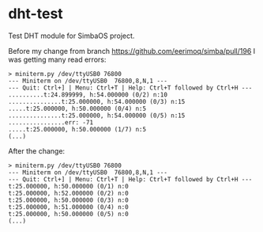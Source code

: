 # dht-test
Test DHT module for SimbaOS project.

Before my change from branch https://github.com/eerimoq/simba/pull/196 I was getting many read errors:
```
> miniterm.py /dev/ttyUSB0 76800
--- Miniterm on /dev/ttyUSB0  76800,8,N,1 ---
--- Quit: Ctrl+] | Menu: Ctrl+T | Help: Ctrl+T followed by Ctrl+H ---
..........t:24.899999, h:54.000000 (0/2) n:10
...............t:25.000000, h:54.000000 (0/3) n:15
.....t:25.000000, h:50.000000 (0/4) n:5
...............t:25.000000, h:54.000000 (0/5) n:15
................err: -71
.....t:25.000000, h:50.000000 (1/7) n:5
(...)
```

After the change:
```
> miniterm.py /dev/ttyUSB0 76800
--- Miniterm on /dev/ttyUSB0  76800,8,N,1 ---
--- Quit: Ctrl+] | Menu: Ctrl+T | Help: Ctrl+T followed by Ctrl+H ---
t:25.000000, h:50.000000 (0/1) n:0
t:25.000000, h:52.000000 (0/2) n:0
t:25.000000, h:50.000000 (0/3) n:0
t:25.000000, h:51.000000 (0/4) n:0
t:25.000000, h:50.000000 (0/5) n:0
(...)
```
